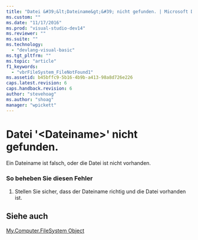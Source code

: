 ```yaml
---
title: "Datei &#39;&lt;Dateiname&gt;&#39; nicht gefunden. | Microsoft Docs"
ms.custom: ""
ms.date: "11/17/2016"
ms.prod: "visual-studio-dev14"
ms.reviewer: ""
ms.suite: ""
ms.technology: 
  - "devlang-visual-basic"
ms.tgt_pltfrm: ""
ms.topic: "article"
f1_keywords: 
  - "vbrFileSystem_FileNotFound1"
ms.assetid: b45bffc9-5b16-4b9b-a413-98a8d726e226
caps.latest.revision: 6
caps.handback.revision: 6
author: "stevehoag"
ms.author: "shoag"
manager: "wpickett"
---
```

# Datei &#39;&lt;Dateiname&gt;&#39; nicht gefunden.
Ein Dateiname ist falsch, oder die Datei ist nicht vorhanden.  
  
### So beheben Sie diesen Fehler  
  
1.  Stellen Sie sicher, dass der Dateiname richtig und die Datei vorhanden ist.  
  
## Siehe auch  
 [My.Computer.FileSystem Object](../../visual-basic/language-reference/objects/my-computer-filesystem-object.md)